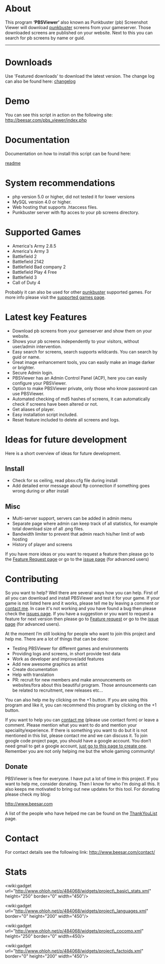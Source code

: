 # About #
This program **‘PBSViewer’** also known as Punkbuster (pb) Screenshot Viewer will download [punkbuster](http://www.evenbalance.com/) screens from your gameserver. Those downloaded screens are published on your website. Next to this you can search for pb screens by name or guid.



---


# Downloads #

Use 'Featured downloads' to download the latest version.
The change log can also be found here: [changelog](http://code.google.com/p/pbsviewer/wiki/Changelog)

# Demo #
You can see this script in action on the following site:
http://beesar.com/pbs_viewer/index.php

# Documentation #

Documentation on how to install this script can be found here:

[readme](http://www.beesar.com/download/PBSViewer/readme.html)

# System recommendations #

  * php version 5.0 or higher, did not tested it for lower versions
  * MySQL version 4.0 or higher.
  * Web hosting that supports .htaccess files.
  * Punkbuster server with ftp acces to your pb screens directory.


# Supported Games #

  * America's Army 2.8.5
  * America's Army 3
  * Battlefield 2
  * Battlefield 2142
  * Battlefield Bad company 2
  * Battlefield Play 4 Free
  * Battlefield 3
  * Call of Duty 4

Probably it can also be used for other [punkbuster](http://www.evenbalance.com/) supported games. For more info please visit the [supported games page](http://code.google.com/p/pbsviewer/wiki/SupportedGames).

# Latest key Features #
  * Download pb screens from your gameserver and show them on your website.
  * Shows your pb screens independently to your visitors, without user/admin intervention.
  * Easy search for screens, search supports wildcards. You can search by guid or name.
  * Great image enhancement tools, you can easily make an image darker or brighter.
  * Secure Admin login.
  * PBSViewer has an Admin Control Panel (ACP), here you can easily configure your PBSViewer.
  * Option to make PBSViewer private, only those who know password can use PBSViewer.
  * Automated checking of md5 hashes of screens, it can automatically check if screens have been altered or not.
  * Get aliases of player.
  * Easy installation script included.
  * Reset feature included to delete all screens and logs.


# Ideas for future development #
Here is a short overview of ideas for future development.

## Install ##
  * Check for ss ceiling, read pbsv.cfg file during install
  * Add detailed error message about ftp connection if something goes wrong during or after install

## Misc ##
  * Multi-server support, servers can be added in admin menu
  * Separate page where admin can keep track of all statistics, for example total download size of all .png files.
  * Bandwidth limiter to prevent that admin reach his/her limit of web hosting
  * History of player and screens

If you have more ideas or you want to request a feature then please go to the [Feature Request page](http://code.google.com/p/pbsviewer/wiki/FeatureRequest) or go to the [issue page](http://code.google.com/p/pbsviewer/issues/list) (for advanced users)

# Contributing #

So you want to help? Well there are several ways how you can help. First of all you can download and install PBSViewer and test it for your game. If your game is not listed here and it works, please tell me by leaving a comment or [contact me](http://www.beesar.com/contact/). In case it's not working and you have found a bug then please check the [issues page](http://code.google.com/p/pbsviewer/issues/list). If you have a suggestion or you want to request a feature for next version then please go to [Feature request](http://code.google.com/p/pbsviewer/wiki/FeatureRequest) or go to the [issue page](http://code.google.com/p/pbsviewer/issues/list) (for advanced users).

At the moment I’m still looking for people who want to join this project and help me. There are a lot of things that can be done:

  * Testing PBSViewer for different games and environments
  * Providing logs and screens, in short provide test data
  * Work as developer and improve/add features
  * Add new awesome graphics as artist
  * Create documentation
  * Help with translation
  * PR: recruit for new members and make announcements on websites/fora about this beautiful program. Those announcements can be related to recruitment, new releases etc...

You can also help me by clicking on the +1 button. If you are using this program and like it, you can recommend this program by clicking on the +1 button.



If you want to help you can [contact me](http://www.beesar.com/contact/) (please use contact form) or leave a comment. Please mention what you want to do and mention your speciality/experience. If there is something you want to do but it is not mentioned in this list, please contact me and we can discuss it. To join google code project page, you should have a google account. You don’t need gmail to get a google account, [just go to this page to create one](https://www.google.com/accounts/NewAccount). Remember you are not only helping me but the whole gaming community!

## Donate ##
PBSViewer is free for everyone. I have put a lot of time in this project. If you want to help me, consider donating. Then I know for who I’m doing all this. It also keeps me motivated to bring out new updates for this tool. For donating please check my blog:

http://www.beesar.com



A list of the people who have helped me can be found on the [ThankYouList](http://code.google.com/p/pbsviewer/wiki/ThankYouList) page.

# Contact #
For contact details see the following link:
http://www.beesar.com/contact/

# Stats #
&lt;wiki:gadget url="http://www.ohloh.net/p/484068/widgets/project\_basic\_stats.xml" height="250" border="0" width="450"/&gt;

&lt;wiki:gadget url="http://www.ohloh.net/p/484068/widgets/project\_languages.xml" border="0" height="200" width="450"/&gt;

&lt;wiki:gadget url="http://www.ohloh.net/p/484068/widgets/project\_cocomo.xml" height="250" border="0" width=450/&gt;

&lt;wiki:gadget url="http://www.ohloh.net/p/484068/widgets/project\_factoids.xml" border="0" height="200" width="450"/&gt;